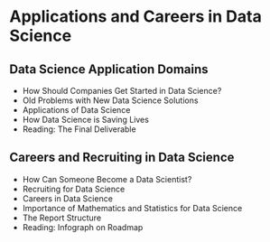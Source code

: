 # Applications and Careers in Data Science

## Data Science Application Domains
- How Should Companies Get Started in Data Science?
- Old Problems with New Data Science Solutions
- Applications of Data Science
- How Data Science is Saving Lives
- Reading: The Final Deliverable

## Careers and Recruiting in Data Science
- How Can Someone Become a Data Scientist?
- Recruiting for Data Science
- Careers in Data Science
- Importance of Mathematics and Statistics for Data Science
- The Report Structure
- Reading: Infograph on Roadmap
